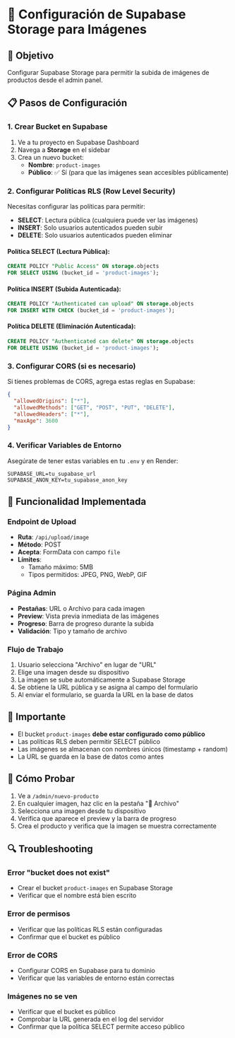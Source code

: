 # 📁 Configuración de Supabase Storage para Imágenes

## 🎯 Objetivo
Configurar Supabase Storage para permitir la subida de imágenes de productos desde el admin panel.

## 📋 Pasos de Configuración

### 1. Crear Bucket en Supabase

1. Ve a tu proyecto en Supabase Dashboard
2. Navega a **Storage** en el sidebar
3. Crea un nuevo bucket:
   - **Nombre**: `product-images`
   - **Público**: ✅ Sí (para que las imágenes sean accesibles públicamente)

### 2. Configurar Políticas RLS (Row Level Security)

Necesitas configurar las políticas para permitir:
- **SELECT**: Lectura pública (cualquiera puede ver las imágenes)
- **INSERT**: Solo usuarios autenticados pueden subir
- **DELETE**: Solo usuarios autenticados pueden eliminar

#### Política SELECT (Lectura Pública):
```sql
CREATE POLICY "Public Access" ON storage.objects
FOR SELECT USING (bucket_id = 'product-images');
```

#### Política INSERT (Subida Autenticada):
```sql
CREATE POLICY "Authenticated can upload" ON storage.objects
FOR INSERT WITH CHECK (bucket_id = 'product-images');
```

#### Política DELETE (Eliminación Autenticada):
```sql
CREATE POLICY "Authenticated can delete" ON storage.objects
FOR DELETE USING (bucket_id = 'product-images');
```

### 3. Configurar CORS (si es necesario)

Si tienes problemas de CORS, agrega estas reglas en Supabase:

```json
{
  "allowedOrigins": ["*"],
  "allowedMethods": ["GET", "POST", "PUT", "DELETE"],
  "allowedHeaders": ["*"],
  "maxAge": 3600
}
```

### 4. Verificar Variables de Entorno

Asegúrate de tener estas variables en tu `.env` y en Render:

```env
SUPABASE_URL=tu_supabase_url
SUPABASE_ANON_KEY=tu_supabase_anon_key
```

## 🔧 Funcionalidad Implementada

### Endpoint de Upload
- **Ruta**: `/api/upload/image`
- **Método**: POST
- **Acepta**: FormData con campo `file`
- **Límites**: 
  - Tamaño máximo: 5MB
  - Tipos permitidos: JPEG, PNG, WebP, GIF

### Página Admin
- **Pestañas**: URL o Archivo para cada imagen
- **Preview**: Vista previa inmediata de las imágenes
- **Progreso**: Barra de progreso durante la subida
- **Validación**: Tipo y tamaño de archivo

### Flujo de Trabajo
1. Usuario selecciona "Archivo" en lugar de "URL"
2. Elige una imagen desde su dispositivo
3. La imagen se sube automáticamente a Supabase Storage
4. Se obtiene la URL pública y se asigna al campo del formulario
5. Al enviar el formulario, se guarda la URL en la base de datos

## 🚨 Importante

- El bucket `product-images` **debe estar configurado como público**
- Las políticas RLS deben permitir SELECT público
- Las imágenes se almacenan con nombres únicos (timestamp + random)
- La URL se guarda en la base de datos como antes

## 🧪 Cómo Probar

1. Ve a `/admin/nuevo-producto`
2. En cualquier imagen, haz clic en la pestaña "📁 Archivo"
3. Selecciona una imagen desde tu dispositivo
4. Verifica que aparece el preview y la barra de progreso
5. Crea el producto y verifica que la imagen se muestra correctamente

## 🔍 Troubleshooting

### Error "bucket does not exist"
- Crear el bucket `product-images` en Supabase Storage
- Verificar que el nombre está bien escrito

### Error de permisos
- Verificar que las políticas RLS están configuradas
- Confirmar que el bucket es público

### Error de CORS
- Configurar CORS en Supabase para tu dominio
- Verificar que las variables de entorno están correctas

### Imágenes no se ven
- Verificar que el bucket es público
- Comprobar la URL generada en el log del servidor
- Confirmar que la política SELECT permite acceso público
